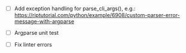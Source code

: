 - [ ] Add exception handling for parse_cli_args(),
      e.g.: https://riptutorial.com/python/example/6908/custom-parser-error-message-with-argparse

- [ ] Argparse unit test

- [ ] Fix linter errors
